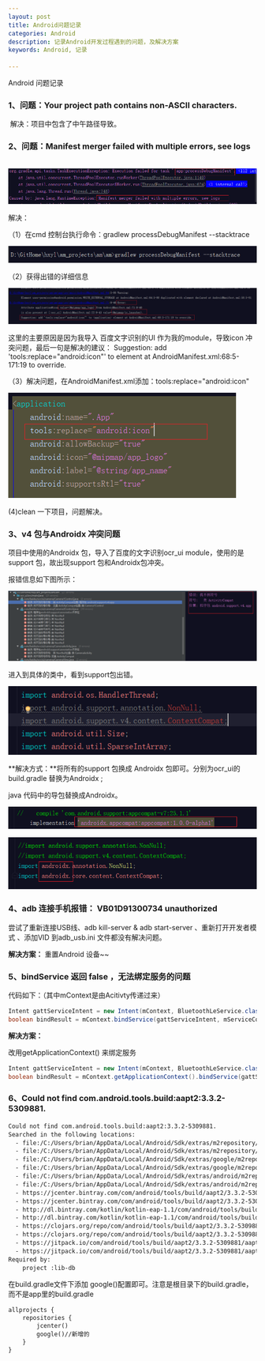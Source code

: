 ```yaml
---
layout: post
title: Android问题记录
categories: Android
description: 记录Android开发过程遇到的问题，及解决方案
keywords: Android, 记录

---
```




Android 问题记录

### 1、问题：Your project path contains non-ASCII characters.

​	 解决：项目中包含了中午路径导致。



### 2、问题：Manifest merger failed with multiple errors, see logs

​	![1552359278035](https://raw.githubusercontent.com/BrianCZY/BrianCZY.github.io/master/images/blog/android_question_recod/1552359278035.png?raw=true)



解决：

（1）在cmd 控制台执行命令：gradlew processDebugManifest --stacktrace

![1552359787641](https://raw.githubusercontent.com/BrianCZY/BrianCZY.github.io/master/images/blog/android_question_recod/1552359787641.png?raw=true)

（2）获得出错的详细信息

![1552360216777](https://raw.githubusercontent.com/BrianCZY/BrianCZY.github.io/master/images/blog/android_question_recod/1552360216777.png?raw=true)

这里的主要原因是因为我导入 百度文字识别的UI 作为我的module，导致icon 冲突问题，最后一句是解决的建议： Suggestion: add 'tools:replace="android:icon"' to <application> element at AndroidManifest.xml:68:5-171:19 to override.

（3）解决问题，在AndroidManifest.xml添加：tools:replace="android:icon"

![1552360897482](https://raw.githubusercontent.com/BrianCZY/BrianCZY.github.io/master/images/blog/android_question_recod/1552360897482.png?raw=true)

(4)clean 一下项目，问题解决。



### 3、v4 包与Androidx 冲突问题

项目中使用的Androidx 包，导入了百度的文字识别ocr_ui  module，使用的是support 包，故出现support 包和Androidx包冲突。

报错信息如下图所示：

![1552361835656](https://raw.githubusercontent.com/BrianCZY/BrianCZY.github.io/master/images/blog/android_question_recod/1552361835656.png?raw=true)

进入到具体的类中，看到support包出错。

![1552361999577](https://raw.githubusercontent.com/BrianCZY/BrianCZY.github.io/master/images/blog/android_question_recod/1552361999577.png?raw=true)

**解决方式：**将所有的support 包换成 Androidx 包即可。分别为ocr_ui的build.gradle 替换为Androidx ;

java 代码中的导包替换成Androidx。



![1552370169125](https://raw.githubusercontent.com/BrianCZY/BrianCZY.github.io/master/images/blog/android_question_recod/1552370169125.png?raw=true)





![1552362080947](https://raw.githubusercontent.com/BrianCZY/BrianCZY.github.io/master/images/blog/android_question_recod/1552362080947.png?raw=true)





### 4、adb 连接手机报错： VB01D91300734   unauthorized



尝试了重新连接USB线、adb kill-server  & adb start-server 、重新打开开发者模式 、添加VID 到adb_usb.ini 文件都没有解决问题。

**解决方案：** 重置Android 设备~~



### 5、bindService 返回 false ，无法绑定服务的问题

代码如下：（其中mContext是由Acitivty传递过来）

```java
Intent gattServiceIntent = new Intent(mContext, BluetoothLeService.class);
boolean bindResult = mContext.bindService(gattServiceIntent, mServiceConnection, mContext.BIND_AUTO_CREATE);
```



**解决方案：**

改用getApplicationContext() 来绑定服务

```java
Intent gattServiceIntent = new Intent(mContext, BluetoothLeService.class);
boolean bindResult = mContext.getApplicationContext().bindService(gattServiceIntent, mServiceConnection, mContext.BIND_AUTO_CREATE);
```



### 6、Could not find com.android.tools.build:aapt2:3.3.2-5309881.

```xml
Could not find com.android.tools.build:aapt2:3.3.2-5309881.
Searched in the following locations:
  - file:/C:/Users/brian/AppData/Local/Android/Sdk/extras/m2repository/com/android/tools/build/aapt2/3.3.2-5309881/aapt2-3.3.2-5309881.pom
  - file:/C:/Users/brian/AppData/Local/Android/Sdk/extras/m2repository/com/android/tools/build/aapt2/3.3.2-5309881/aapt2-3.3.2-5309881-windows.jar
  - file:/C:/Users/brian/AppData/Local/Android/Sdk/extras/google/m2repository/com/android/tools/build/aapt2/3.3.2-5309881/aapt2-3.3.2-5309881.pom
  - file:/C:/Users/brian/AppData/Local/Android/Sdk/extras/google/m2repository/com/android/tools/build/aapt2/3.3.2-5309881/aapt2-3.3.2-5309881-windows.jar
  - file:/C:/Users/brian/AppData/Local/Android/Sdk/extras/android/m2repository/com/android/tools/build/aapt2/3.3.2-5309881/aapt2-3.3.2-5309881.pom
  - file:/C:/Users/brian/AppData/Local/Android/Sdk/extras/android/m2repository/com/android/tools/build/aapt2/3.3.2-5309881/aapt2-3.3.2-5309881-windows.jar
  - https://jcenter.bintray.com/com/android/tools/build/aapt2/3.3.2-5309881/aapt2-3.3.2-5309881.pom
  - https://jcenter.bintray.com/com/android/tools/build/aapt2/3.3.2-5309881/aapt2-3.3.2-5309881-windows.jar
  - http://dl.bintray.com/kotlin/kotlin-eap-1.1/com/android/tools/build/aapt2/3.3.2-5309881/aapt2-3.3.2-5309881.pom
  - http://dl.bintray.com/kotlin/kotlin-eap-1.1/com/android/tools/build/aapt2/3.3.2-5309881/aapt2-3.3.2-5309881-windows.jar
  - https://clojars.org/repo/com/android/tools/build/aapt2/3.3.2-5309881/aapt2-3.3.2-5309881.pom
  - https://clojars.org/repo/com/android/tools/build/aapt2/3.3.2-5309881/aapt2-3.3.2-5309881-windows.jar
  - https://jitpack.io/com/android/tools/build/aapt2/3.3.2-5309881/aapt2-3.3.2-5309881.pom
  - https://jitpack.io/com/android/tools/build/aapt2/3.3.2-5309881/aapt2-3.3.2-5309881-windows.jar
Required by:
    project :lib-db

```

 在build.gradle文件下添加 google()配置即可。注意是根目录下的build.gradle，而不是app里的build.gradle
```
allprojects {
    repositories {
        jcenter()
        google()//新增的
    }
}

```


